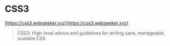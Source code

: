 # CSS3  

[https://css3.webgeeker.xyz](https://css3.webgeeker.xyz)  

> CSS3: High-level advice and guidelines for writing sane, manageable, scalable CSS  



